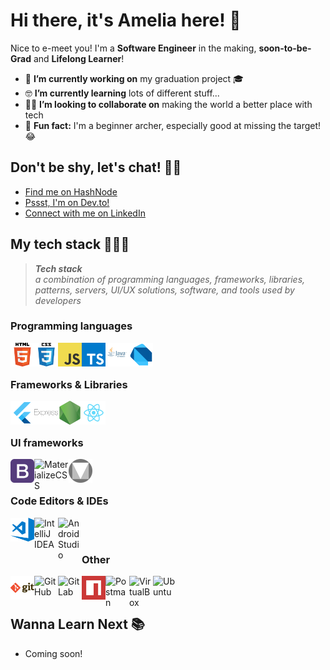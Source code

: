 # Hi there, it's **Amelia** here! 👋
Nice to e-meet you! I'm a **Software Engineer** in the making, **soon-to-be-Grad** and **Lifelong Learner**! 
- 🔨 **I’m currently working on** my graduation project 🎓 
- 🤓 **I’m currently learning** lots of different stuff...
- 🤝🏼 **I’m looking to collaborate on** making the world a better place with tech
- 📌 **Fun fact:** I'm a beginner archer, especially good at missing the target! 😂

## Don't be shy, let's chat! 🤙🏻
- [Find me on HashNode][website]
- [Pssst, I'm on Dev.to!][dev.to]
- [Connect with me on LinkedIn][linkedin]

## My tech stack 👩🏻‍💻
> ***Tech stack*** <br>
> *a combination of programming languages, frameworks, libraries, patterns, servers, UI/UX solutions, software, and tools used by developers*

### Programming languages
<img align="left" alt="HTML5" width="38px" src="https://raw.githubusercontent.com/github/explore/80688e429a7d4ef2fca1e82350fe8e3517d3494d/topics/html/html.png" />
<img align="left" alt="CSS3" width="38px" src="https://raw.githubusercontent.com/github/explore/80688e429a7d4ef2fca1e82350fe8e3517d3494d/topics/css/css.png" />
<img align="left" alt="JavaScript" width="38px" src="https://raw.githubusercontent.com/github/explore/80688e429a7d4ef2fca1e82350fe8e3517d3494d/topics/javascript/javascript.png" />
<img align="left" alt="TypeScript" width="38px" src="https://raw.githubusercontent.com/github/explore/80688e429a7d4ef2fca1e82350fe8e3517d3494d/topics/typescript/typescript.png" />
<img align="left" alt="Java" width="38px" src="https://raw.githubusercontent.com/github/explore/80688e429a7d4ef2fca1e82350fe8e3517d3494d/topics/java/java.png" />
<img align="left" alt="Dart" width="38px" src="https://raw.githubusercontent.com/github/explore/80688e429a7d4ef2fca1e82350fe8e3517d3494d/topics/dart/dart.png" />


<br>
<br>

### Frameworks & Libraries
<img align="left" alt="Flutter" width="38px" src="https://raw.githubusercontent.com/github/explore/80688e429a7d4ef2fca1e82350fe8e3517d3494d/topics/flutter/flutter.png" />
<img align="left" alt="Express.js" width="38px" src="https://raw.githubusercontent.com/github/explore/80688e429a7d4ef2fca1e82350fe8e3517d3494d/topics/express/express.png" />
<img align="left" alt="Node.js" width="38px" src="https://raw.githubusercontent.com/github/explore/80688e429a7d4ef2fca1e82350fe8e3517d3494d/topics/nodejs/nodejs.png" />
<img align="left" alt="React.js" width="38px" src="https://raw.githubusercontent.com/github/explore/80688e429a7d4ef2fca1e82350fe8e3517d3494d/topics/react/react.png" />


<br>
<br>

### UI frameworks
<img align="left" alt="Bootstrap" width="38px" src="https://raw.githubusercontent.com/github/explore/80688e429a7d4ef2fca1e82350fe8e3517d3494d/topics/bootstrap/bootstrap.png" />
<img align="left" alt="MaterializeCSS" width="55px" src="https://external-content.duckduckgo.com/iu/?u=http%3A%2F%2Fseeklogo.com%2Fimages%2FM%2Fmaterialize-logo-0FCAD8A6F8-seeklogo.com.png&f=1&nofb=1" />
<img align="left" alt="Material Design" width="38px" src="https://raw.githubusercontent.com/github/explore/80688e429a7d4ef2fca1e82350fe8e3517d3494d/topics/material-design/material-design.png" />

<br>
<br>

### Code Editors & IDEs
<img align="left" alt="Visual Studio Code" width="38px" src="https://raw.githubusercontent.com/github/explore/80688e429a7d4ef2fca1e82350fe8e3517d3494d/topics/visual-studio-code/visual-studio-code.png" />
<img align="left" alt="IntelliJ IDEA" width="38px" src="https://external-content.duckduckgo.com/iu/?u=https%3A%2F%2Fcdn.freebiesupply.com%2Flogos%2Flarge%2F2x%2Fintellij-idea-1-logo-png-transparent.png&f=1&nofb=1" />
<img align="left" alt="Android Studio" width="38px" src="https://external-content.duckduckgo.com/iu/?u=https%3A%2F%2F2.bp.blogspot.com%2F-tzm1twY_ENM%2FXlCRuI0ZkRI%2FAAAAAAAAOso%2FBmNOUANXWxwc5vwslNw3WpjrDlgs9PuwQCLcBGAsYHQ%2Fs1600%2Fpasted%252Bimage%252B0.png&f=1&nofb=1" />

<br>
<br>

### Other
<img align="left" alt="Git" width="38px" src="https://raw.githubusercontent.com/github/explore/80688e429a7d4ef2fca1e82350fe8e3517d3494d/topics/git/git.png" />
<img align="left" alt="GitHub" width="38px" src="https://external-content.duckduckgo.com/iu/?u=https%3A%2F%2Fmaxcdn.icons8.com%2FShare%2Ficon%2FLogos%2Fgithub_filled1600.png&f=1&nofb=1" />
<img align="left" alt="GitLab" width="38px" src="https://external-content.duckduckgo.com/iu/?u=https%3A%2F%2Fupload.wikimedia.org%2Fwikipedia%2Fcommons%2Fthumb%2F1%2F18%2FGitLab_Logo.svg%2F1108px-GitLab_Logo.svg.png&f=1&nofb=1" />
<img align="left" alt="NPM" width="38px" src="https://raw.githubusercontent.com/github/explore/80688e429a7d4ef2fca1e82350fe8e3517d3494d/topics/npm/npm.png" />
<img align="left" alt="Postman" width="38px" src="https://external-content.duckduckgo.com/iu/?u=https%3A%2F%2Fdl2.macupdate.com%2Fimages%2Ficons256%2F56276.png%3Fd%3D1551529072&f=1&nofb=1" />
<img align="left" alt="VirtualBox" width="38px" src="https://external-content.duckduckgo.com/iu/?u=https%3A%2F%2Foneprogs.ru%2Fwp-content%2Fuploads%2Fvirtualbox-logo-300x300.png&f=1&nofb=1" />
<img align="left" alt="Ubuntu" width="38px" src="https://external-content.duckduckgo.com/iu/?u=https%3A%2F%2Flogos-download.com%2Fwp-content%2Fuploads%2F2016%2F02%2FUbuntu.png&f=1&nofb=1" />

<br>
<br>

## Wanna Learn Next 📚
- Coming soon!

[website]: https://technoglot.com/
[linkedin]: https://linkedin.com/in/avr
[dev.to]: https://dev.to/avieira 
